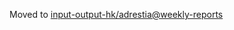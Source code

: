 Moved to [input-output-hk/adrestia@weekly-reports](https://github.com/input-output-hk/adrestia/tree/weekly-reports/2019-05-03)
